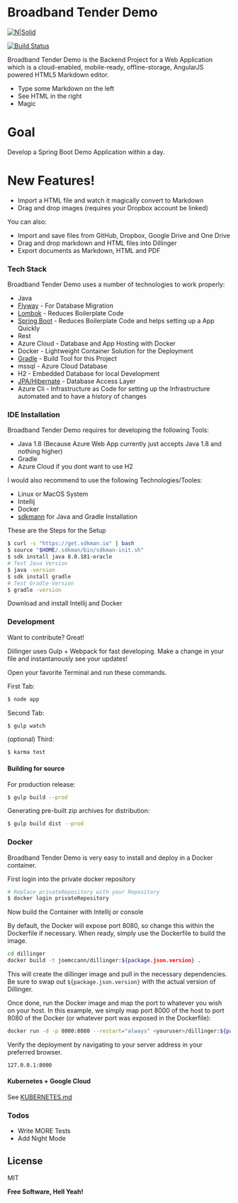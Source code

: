 # Broadband Tender Demo

[![N|Solid](https://cldup.com/dTxpPi9lDf.thumb.png)](https://nodesource.com/products/nsolid)

[![Build Status](https://travis-ci.org/joemccann/dillinger.svg?branch=master)](https://travis-ci.org/joemccann/dillinger)

Broadband Tender Demo is the Backend Project for a Web Application which 
is a cloud-enabled, mobile-ready, offline-storage, AngularJS powered HTML5 Markdown editor.

  - Type some Markdown on the left
  - See HTML in the right
  - Magic

# Goal
Develop a Spring Boot Demo Application within a day.

# New Features!

  - Import a HTML file and watch it magically convert to Markdown
  - Drag and drop images (requires your Dropbox account be linked)


You can also:
  - Import and save files from GitHub, Dropbox, Google Drive and One Drive
  - Drag and drop markdown and HTML files into Dillinger
  - Export documents as Markdown, HTML and PDF

### Tech Stack

Broadband Tender Demo uses a number of technologies to work properly:

* Java
* [Flyway](https://flywaydb.org/) - For Database Migration
* [Lombok](https://projectlombok.org/) - Reduces Boilerplate Code 
* [Spring Boot](http://spring.io/projects/spring-boot) - Reduces Boilerplate Code and helps setting up a App Quickly
* Rest
* Azure Cloud - Database and App Hosting with Docker
* Docker - Lightweight Container Solution for the Deployment
* [Gradle](https://gradle.org/) - Build Tool for this Project
* mssql - Azure Cloud Database
* H2 - Embedded Database for local Development
* [JPA/Hibernate](http://spring.io/projects/spring-data-jpa) - Database Access Layer
* Azure Cli - Infrastructure as Code for setting up the Infrastructure automated and to have a history of changes

### IDE Installation

Broadband Tender Demo requires for developing the following Tools:
* Java 1.8 (Because Azure Web App currently just accepts Java 1.8 and nothing higher) 
* Gradle
* Azure Cloud if you dont want to use H2

I would also recommend to use the following Technologies/Tooles:
* Linux or MacOS System
* Intellij
* Docker
* [sdkmann](https://sdkman.io/) for Java and Gradle Installation 

These are the Steps for the Setup

```sh
$ curl -s "https://get.sdkman.io" | bash
$ source "$HOME/.sdkman/bin/sdkman-init.sh"
$ sdk install java 8.0.181-oracle
# Test Java Version
$ java -version
$ sdk install gradle
# Test Gradle Version
$ gradle -version
```
Download and install Intellij and Docker 

### Development

Want to contribute? Great!

Dillinger uses Gulp + Webpack for fast developing.
Make a change in your file and instantanously see your updates!

Open your favorite Terminal and run these commands.

First Tab:
```sh
$ node app
```

Second Tab:
```sh
$ gulp watch
```

(optional) Third:
```sh
$ karma test
```
#### Building for source
For production release:
```sh
$ gulp build --prod
```
Generating pre-built zip archives for distribution:
```sh
$ gulp build dist --prod
```
### Docker
Broadband Tender Demo is very easy to install and deploy in a Docker container.

First login into the private docker repository
```sh
# Replace privateRepository with your Repository
$ docker login privateRepository
```
Now build the Container with Intellij or console

By default, the Docker will expose port 8080, so change this within the Dockerfile if necessary. When ready, simply use the Dockerfile to build the image.

```sh
cd dillinger
docker build -t joemccann/dillinger:${package.json.version} .
```
This will create the dillinger image and pull in the necessary dependencies. Be sure to swap out `${package.json.version}` with the actual version of Dillinger.

Once done, run the Docker image and map the port to whatever you wish on your host. In this example, we simply map port 8000 of the host to port 8080 of the Docker (or whatever port was exposed in the Dockerfile):

```sh
docker run -d -p 8000:8080 --restart="always" <youruser>/dillinger:${package.json.version}
```

Verify the deployment by navigating to your server address in your preferred browser.

```sh
127.0.0.1:8000
```

#### Kubernetes + Google Cloud

See [KUBERNETES.md](https://github.com/joemccann/dillinger/blob/master/KUBERNETES.md)


### Todos

 - Write MORE Tests
 - Add Night Mode

License
----

MIT


**Free Software, Hell Yeah!**

[//]: # (These are reference links used in the body of this note and get stripped out when the markdown processor does its job. There is no need to format nicely because it shouldn't be seen. Thanks SO - http://stackoverflow.com/questions/4823468/store-comments-in-markdown-syntax)


   [dill]: <https://github.com/joemccann/dillinger>
   [git-repo-url]: <https://github.com/joemccann/dillinger.git>
   [john gruber]: <http://daringfireball.net>
   [df1]: <http://daringfireball.net/projects/markdown/>
   [markdown-it]: <https://github.com/markdown-it/markdown-it>
   [Ace Editor]: <http://ace.ajax.org>
   [node.js]: <http://nodejs.org>
   [Twitter Bootstrap]: <http://twitter.github.com/bootstrap/>
   [jQuery]: <http://jquery.com>
   [@tjholowaychuk]: <http://twitter.com/tjholowaychuk>
   [express]: <http://expressjs.com>
   [AngularJS]: <http://angularjs.org>
   [Gulp]: <http://gulpjs.com>

   [PlDb]: <https://github.com/joemccann/dillinger/tree/master/plugins/dropbox/README.md>
   [PlGh]: <https://github.com/joemccann/dillinger/tree/master/plugins/github/README.md>
   [PlGd]: <https://github.com/joemccann/dillinger/tree/master/plugins/googledrive/README.md>
   [PlOd]: <https://github.com/joemccann/dillinger/tree/master/plugins/onedrive/README.md>
   [PlMe]: <https://github.com/joemccann/dillinger/tree/master/plugins/medium/README.md>
   [PlGa]: <https://github.com/RahulHP/dillinger/blob/master/plugins/googleanalytics/README.md>
